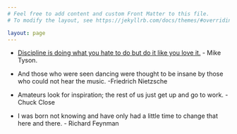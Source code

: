 ```yaml
---
# Feel free to add content and custom Front Matter to this file.
# To modify the layout, see https://jekyllrb.com/docs/themes/#overriding-theme-defaults

layout: page
---
```





- [Discipline is doing what you hate to do but do it like you love it.](https://www.youtube.com/watch?v=pkoXXJMMZlg) - Mike Tyson.

- And those who were seen dancing were thought to be insane by those who could not hear the music. -Friedrich Nietzsche

- Amateurs look for inspiration; the rest of us just get up and go to work. - Chuck Close

- I was born not knowing and have only had a little time to change that here and there. - Richard Feynman
